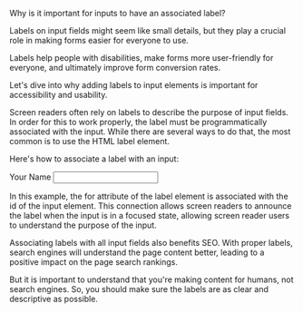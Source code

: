 
Why is it important for inputs to have an associated label?

Labels on input fields might seem like small details, but they play a crucial role in making forms easier for everyone to use.

Labels help people with disabilities, make forms more user-friendly for everyone, and ultimately improve form conversion rates.

Let's dive into why adding labels to input elements is important for accessibility and usability.

Screen readers often rely on labels to describe the purpose of input fields. In order for this to work properly, the label must be programmatically associated with the input. While there are several ways to do that, the most common is to use the HTML label element.

Here's how to associate a label with an input:

<form>
   <label for="name">Your Name</label>
   <input type="text" id="name" />
</form>
In this example, the for attribute of the label element is associated with the id of the input element. This connection allows screen readers to announce the label when the input is in a focused state, allowing screen reader users to understand the purpose of the input.

Associating labels with all input fields also benefits SEO. With proper labels, search engines will understand the page content better, leading to a positive impact on the page search rankings.

But it is important to understand that you're making content for humans, not search engines. So, you should make sure the labels are as clear and descriptive as possible.

